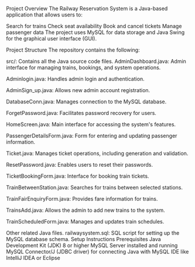 Project Overview
The Railway Reservation System is a Java-based application that allows users to:

Search for trains
Check seat availability
Book and cancel tickets
Manage passenger data
The project uses MySQL for data storage and Java Swing for the graphical user interface (GUI).

Project Structure
The repository contains the following:

src/: Contains all the Java source code files.
AdminDashboard.java: Admin interface for managing trains, bookings, and system operations.

Adminlogin.java: Handles admin login and authentication.

AdminSign_up.java: Allows new admin account registration.

DatabaseConn.java: Manages connection to the MySQL database.

ForgetPassword.java: Facilitates password recovery for users.

HomeScreen.java: Main interface for accessing the system's features.

PassengerDetailsForm.java: Form for entering and updating passenger information.

Ticket.java: Manages ticket operations, including generation and validation.

ResetPassword.java: Enables users to reset their passwords.

TicketBookingForm.java: Interface for booking train tickets.

TrainBetweenStation.java: Searches for trains between selected stations.

TrainFairEnquiryForm.java: Provides fare information for trains.

TrainsAdd.java: Allows the admin to add new trains to the system.

TrainScheduledForm.java: Manages and updates train schedules.

Other related Java files.
railwaysystem.sql: SQL script for setting up the MySQL database schema.
Setup Instructions
Prerequisites
Java Development Kit (JDK) 8 or higher
MySQL Server installed and running
MySQL Connector/J (JDBC driver) for connecting Java with MySQL
IDE like IntelliJ IDEA or Eclipse
